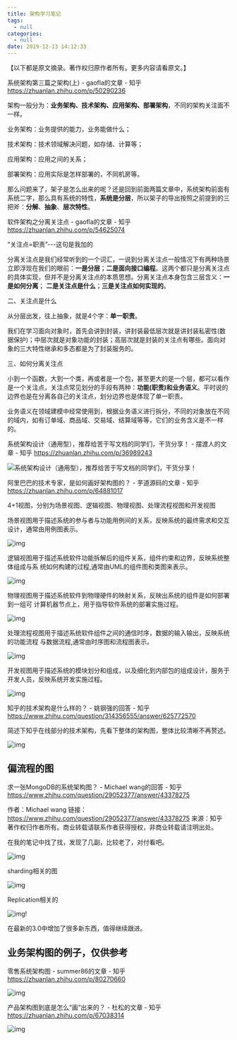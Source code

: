 ```yaml
---
title: 架构学习笔记
tags:
  - null
categories:
  - null
date: 2019-12-13 14:12:33
---
```


【以下都是原文摘录。著作权归原作者所有。更多内容请看原文。】



系统架构第三篇之架构(上) - gaofla的文章 - 知乎 https://zhuanlan.zhihu.com/p/50290236

架构一般分为：**业务架构、技术架构、应用架构、部署架构**，不同的架构关注面不一样。

业务架构：业务提供的能力，业务能做什么；

技术架构：技术领域解决问题，如存储、计算等；

应用架构：应用之间的关系；

部署架构：应用实际是怎样部署的，不同机房等。





那么问题来了，架子是怎么出来的呢？还是回到前面两篇文章中，系统架构前面有系统二字，那么具有系统的特性，**系统是分层**，所以架子的导出按照之前提到的三把斧：**分解**、**抽象**、**层次特性**。







软件架构之分离关注点 - gaofla的文章 - 知乎 https://zhuanlan.zhihu.com/p/54625074

“关注点=职责”---这句是我加的

分离关注点是我们经常听到的一个词汇，一说到分离关注点一般情况下有两种场景立即浮现在我们的眼前：**一是分层**；**二是面向接口编程**。这两个都只是分离关注点的具体实现，但并不是分离关注点的本质思想。分离关注点本身包含三层含义：**一是如何分离**； **二是关注点是什么**；**三是关注点如何实现的**。


二、关注点是什么

从分层出发，往上抽象，就是4个字：**单一职责**。

我们在学习面向对象时，首先会讲到封装，讲封装最低层次就是讲封装私密性(数据保护)；中层次就是对象功能的封装；高层次就是封装的关注点有哪些。面向对象的三大特性继承和多态都是为了封装服务的。





三、如何分离关注点

小到一个函数，大到一个类，再或者是一个包，甚至更大的是一个层，都可以看作是一个关注点，关注点常见划分的手段有两种：**功能(职责)**和**业务语义**。平时说的边界也是在分离各自己的关注点，划分边界也是体现了单一职责。

业务语义在领域建模中经常使用到，根据业务语义进行拆分，不同的对象放在不同的域内，如有订单域、商品域、交易域、结算域等等，它们的业务含义是不一样的。









系统架构设计（通用型），推荐给苦于写文档的同学们，干货分享！ - 摆渡人的文章 - 知乎 https://zhuanlan.zhihu.com/p/36989243

![系统架构设计（通用型），推荐给苦于写文档的同学们，干货分享！](/github/northernw.github.io/image/v2-915b391c3dcd8d1a7f070b6522215ee6_1200x500.jpg)





阿里巴巴的技术专家，是如何画好架构图的？ - 芋道源码的文章 - 知乎 https://zhuanlan.zhihu.com/p/64881017

4+1视图，分别为场景视图、逻辑视图、物理视图、处理流程视图和开发视图

场景视图用于描述系统的参与者与功能用例间的关系，反映系统的最终需求和交互设计，通常由用例图表示。

![img](/github/northernw.github.io/image/v2-37e414542ba71271a15eeef19f31a694_b.jpg)

逻辑视图用于描述系统软件功能拆解后的组件关系，组件约束和边界，反映系统整体组成与系 统如何构建的过程,通常由UML的组件图和类图来表示。

![img](/github/northernw.github.io/image/v2-b583b42832786f7cc0028bb5070acb9c_b.jpg)

物理视图用于描述系统软件到物理硬件的映射关系，反映出系统的组件是如何部署到一组可 计算机器节点上，用于指导软件系统的部署实施过程。

![img](/github/northernw.github.io/image/v2-fbb4013415c8ed143e569e2d99061176_b.jpg)

处理流程视图用于描述系统软件组件之间的通信时序，数据的输入输出，反映系统的功能流程 与数据流程,通常由时序图和流程图表示。

![img](/github/northernw.github.io/image/v2-5052a0ed2b37f58f9490cf495810464d_b.jpg)

开发视图用于描述系统的模块划分和组成，以及细化到内部包的组成设计，服务于开发人员，反映系统开发实施过程。

![img](/github/northernw.github.io/image/v2-c5202c540ca694c9e7c1985bf856f52f_b.jpg)







知乎的技术架构是什么样的？ - 姚钢强的回答 - 知乎 https://www.zhihu.com/question/314356555/answer/625772570

简述下知乎在线部分的技术架构，先看下整体的架构图，整体比较清晰不再赘述。

![img](/github/northernw.github.io/image/v2-d7225e08112a174b53ffc42501c91c7e_hd.jpg)



## 偏流程的图

求一张MongoDB的系统架构图？ - Michael wang的回答 - 知乎 https://www.zhihu.com/question/29052377/answer/43378275

作者：Michael wang
链接：https://www.zhihu.com/question/29052377/answer/43378275
来源：知乎
著作权归作者所有。商业转载请联系作者获得授权，非商业转载请注明出处。



在我的笔记中找了找，发现了几副，比较老了，对付看吧。

![img](/github/northernw.github.io/image/54cc2c7689d419fcd5c73c3050ff335c_b.jpg )



sharding相关的图

![img](/github/northernw.github.io/image/3a209128e6c05eca86d3198684c478e8_b.jpg )



Replication相关的

![img](/github/northernw.github.io/image/8bdcbbbf767d807cd383db1c00fb07cf_b.jpg )!


在最新的3.0中增加了很多新东西，值得继续跟进。







## 业务架构图的例子，仅供参考

零售系统架构图 - summer86的文章 - 知乎 https://zhuanlan.zhihu.com/p/80270660

![img](/github/northernw.github.io/image/v2-28f6ed7433d54c91cc0184b1c11afb07_b.jpg)



产品架构图到底是怎么“画”出来的？ - 杜松的文章 - 知乎 https://zhuanlan.zhihu.com/p/67038314

![img](/github/northernw.github.io/image/v2-eee061110f4bfd0dc1bf7d8769021a7b_b.jpg)